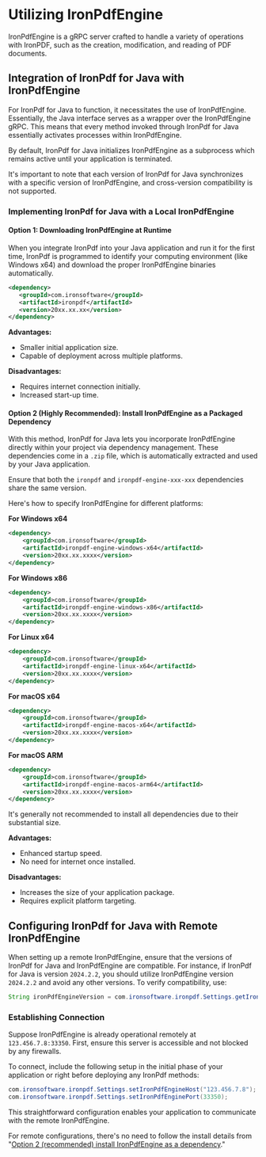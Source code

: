 # Utilizing IronPdfEngine

IronPdfEngine is a gRPC server crafted to handle a variety of operations with IronPDF, such as the creation, modification, and reading of PDF documents.

## Integration of IronPdf for Java with IronPdfEngine

For IronPdf for Java to function, it necessitates the use of IronPdfEngine. Essentially, the Java interface serves as a wrapper over the IronPdfEngine gRPC. This means that every method invoked through IronPdf for Java essentially activates processes within IronPdfEngine.

By default, IronPdf for Java initializes IronPdfEngine as a subprocess which remains active until your application is terminated.

It's important to note that each version of IronPdf for Java synchronizes with a specific version of IronPdfEngine, and cross-version compatibility is not supported.

### Implementing IronPdf for Java with a Local IronPdfEngine

#### Option 1: Downloading IronPdfEngine at Runtime

When you integrate IronPdf into your Java application and run it for the first time, IronPdf is programmed to identify your computing environment (like Windows x64) and download the proper IronPdfEngine binaries automatically.

```xml
<dependency>
   <groupId>com.ironsoftware</groupId>
   <artifactId>ironpdf</artifactId>
   <version>20xx.xx.xx</version>
</dependency>
```

**Advantages:**
- Smaller initial application size.
- Capable of deployment across multiple platforms.

**Disadvantages:**
- Requires internet connection initially.
- Increased start-up time.

#### Option 2 (Highly Recommended): Install IronPdfEngine as a Packaged Dependency

With this method, IronPdf for Java lets you incorporate IronPdfEngine directly within your project via dependency management. These dependencies come in a `.zip` file, which is automatically extracted and used by your Java application.

Ensure that both the `ironpdf` and `ironpdf-engine-xxx-xxx` dependencies share the same version.

Here's how to specify IronPdfEngine for different platforms:

**For Windows x64**
```xml
<dependency>
    <groupId>com.ironsoftware</groupId>
    <artifactId>ironpdf-engine-windows-x64</artifactId>
    <version>20xx.xx.xxxx</version>
</dependency>
```

**For Windows x86**
```xml
<dependency>
    <groupId>com.ironsoftware</groupId>
    <artifactId>ironpdf-engine-windows-x86</artifactId>
    <version>20xx.xx.xxxx</version>
</dependency>
```

**For Linux x64**
```xml
<dependency>
    <groupId>com.ironsoftware</groupId>
    <artifactId>ironpdf-engine-linux-x64</artifactId>
    <version>20xx.xx.xxxx</version>
</dependency>
```

**For macOS x64**
```xml
<dependency>
    <groupId>com.ironsoftware</groupId>
    <artifactId>ironpdf-engine-macos-x64</artifactId>
    <version>20xx.xx.xxxx</version>
</dependency>
```

**For macOS ARM**
```xml
<dependency>
    <groupId>com.ironsoftware</groupId>
    <artifactId>ironpdf-engine-macos-arm64</artifactId>
    <version>20xx.xx.xxxx</version>
</dependency>
```

It's generally not recommended to install all dependencies due to their substantial size.

**Advantages:**
- Enhanced startup speed.
- No need for internet once installed.

**Disadvantages:**
- Increases the size of your application package.
- Requires explicit platform targeting.

## Configuring IronPdf for Java with Remote IronPdfEngine

When setting up a remote IronPdfEngine, ensure that the versions of IronPdf for Java and IronPdfEngine are compatible. For instance, if IronPdf for Java is version `2024.2.2`, you should utilize IronPdfEngine version `2024.2.2` and avoid any other versions. To verify compatibility, use:

```java
String ironPdfEngineVersion = com.ironsoftware.ironpdf.Settings.getIronPdfEngineVersion();
```

### Establishing Connection

Suppose IronPdfEngine is already operational remotely at `123.456.7.8:33350`. First, ensure this server is accessible and not blocked by any firewalls.

To connect, include the following setup in the initial phase of your application or right before deploying any IronPdf methods:

```java
com.ironsoftware.ironpdf.Settings.setIronPdfEngineHost("123.456.7.8");
com.ironsoftware.ironpdf.Settings.setIronPdfEnginePort(33350);
```

This straightforward configuration enables your application to communicate with the remote IronPdfEngine.

For remote configurations, there's no need to follow the install details from "[Option 2 (recommended) install IronPdfEngine as a dependency](https://ironpdf.com/how-to/pull-run-ironpdfengine/#anchor-option-2-recommended-install-ironpdfengine-as-a-dependency)."